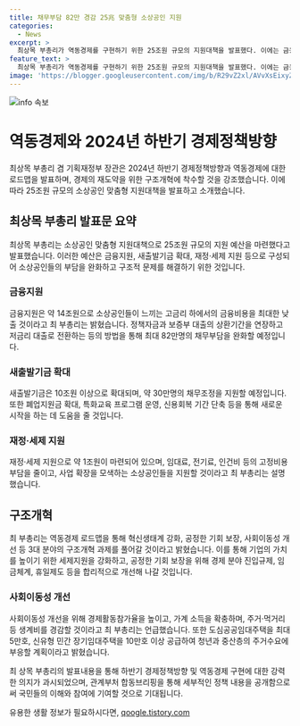 ```yaml
---
title: 채무부담 82만 경감 25兆 맞춤형 소상공인 지원
categories:
  - News
excerpt: >
  최상목 부총리가 역동경제를 구현하기 위한 25조원 규모의 지원대책을 발표했다. 이에는 금융지원, 새출발기금 확대, 재정지원 등 3대 분야의 구조개혁이 포함되어 있으며, 소상공인을 위해 정책자금 상환기간 연장, 저금리 대출 전환 등을 추진하고 있다. 또한, 혁신생태계 강화, 공정한 기회 보장, 사회이동성 개선 등을 위한 구조개혁도 추진 중이며, 소상공인에게는 디지털화, 해외 판로개척 등 경쟁력 강화를 지원할 예정이다. 이로써 서민·중산층 시대를 위한 경제적 도약을 모색하고 있다.
feature_text: >
  최상목 부총리가 역동경제를 구현하기 위한 25조원 규모의 지원대책을 발표했다. 이에는 금융지원, 새출발기금 확대, 재정지원 등 3대 분야의 구조개혁이 포함되어 있으며, 소상공인을 위해 정책자금 상환기간 연장, 저금리 대출 전환 등을 추진하고 있다. 또한, 혁신생태계 강화, 공정한 기회 보장, 사회이동성 개선 등을 위한 구조개혁도 추진 중이며, 소상공인에게는 디지털화, 해외 판로개척 등 경쟁력 강화를 지원할 예정이다. 이로써 서민·중산층 시대를 위한 경제적 도약을 모색하고 있다.
image: 'https://blogger.googleusercontent.com/img/b/R29vZ2xl/AVvXsEixyZcFfHzMRdzZMjFBmAUKJYCLCGyLL1o632UiGVXcaFdKo_bkvkuCioo0uUKlGfBVcT3P84aROyZIXSBEx3Aw5nCQ3pTgDom1WDC4m8eifvWiAmWEEVb4x6G_l8C0QH225ldMjyaFvpxGEBGNO37VmDTDMHGhJPq73UglMfDca1-0aw/s1600/blogspot.png'
---
```


<p><img src="https://blogger.googleusercontent.com/img/b/R29vZ2xl/AVvXsEixyZcFfHzMRdzZMjFBmAUKJYCLCGyLL1o632UiGVXcaFdKo_bkvkuCioo0uUKlGfBVcT3P84aROyZIXSBEx3Aw5nCQ3pTgDom1WDC4m8eifvWiAmWEEVb4x6G_l8C0QH225ldMjyaFvpxGEBGNO37VmDTDMHGhJPq73UglMfDca1-0aw/s1600/blogspot.png" alt="info 속보" /></p>

<h1>역동경제와 2024년 하반기 경제정책방향</h1>

<p data-ke-size="size16">최상목 부총리 겸 기획재정부 장관은 2024년 하반기 경제정책방향과 역동경제에 대한 로드맵을 발표하며, 경제의 재도약을 위한 구조개혁에 착수할 것을 강조했습니다. 이에 따라 25조원 규모의 소상공인 맞춤형 지원대책을 발표하고 소개했습니다.</p>

<h2>최상목 부총리 발표문 요약</h2>

<p data-ke-size="size16">최상목 부총리는 소상공인 맞춤형 지원대책으로 25조원 규모의 지원 예산을 마련했다고 발표했습니다. 이러한 예산은 금융지원, 새출발기금 확대, 재정·세제 지원 등으로 구성되어 소상공인들의 부담을 완화하고 구조적 문제를 해결하기 위한 것입니다.</p>

<h3>금융지원</h3>

<p data-ke-size="size16">금융지원은 약 14조원으로 소상공인들이 느끼는 고금리 하에서의 금융비용을 최대한 낮출 것이라고 최 부총리는 밝혔습니다. 정책자금과 보증부 대출의 상환기간을 연장하고 저금리 대출로 전환하는 등의 방법을 통해 최대 82만명의 채무부담을 완화할 예정입니다.</p>

<h3>새출발기금 확대</h3>

<p data-ke-size="size16">새출발기금은 10조원 이상으로 확대되며, 약 30만명의 채무조정을 지원할 예정입니다. 또한 폐업지원금 확대, 특화교육 프로그램 운영, 신용회복 기간 단축 등을 통해 새로운 시작을 하는 데 도움을 줄 것입니다.</p>

<h3>재정·세제 지원</h3>

<p data-ke-size="size16">재정·세제 지원으로 약 1조원이 마련되어 있으며, 임대료, 전기료, 인건비 등의 고정비용 부담을 줄이고, 사업 확장을 모색하는 소상공인들을 지원할 것이라고 최 부총리는 설명했습니다.</p>

<h2>구조개혁</h2>

<p data-ke-size="size16">최 부총리는 역동경제 로드맵을 통해 혁신생태계 강화, 공정한 기회 보장, 사회이동성 개선 등 3대 분야의 구조개혁 과제를 풀어갈 것이라고 밝혔습니다. 이를 통해 기업의 가치를 높이기 위한 세제지원을 강화하고, 공정한 기회 보장을 위해 경제 분야 진입규제, 임금체계, 휴일제도 등을 합리적으로 개선해 나갈 것입니다.</p>

<h3>사회이동성 개선</h3>

<p data-ke-size="size16">사회이동성 개선을 위해 경제활동참가율을 높이고, 가계 소득을 확충하며, 주거·먹거리 등 생계비를 경감할 것이라고 최 부총리는 언급했습니다. 또한 도심공공임대주택을 최대 5만호, 신유형 민간 장기임대주택을 10만호 이상 공급하여 청년과 중산층의 주거수요에 부응할 계획이라고 밝혔습니다.</p>

<p data-ke-size="size16">최 상목 부총리의 발표내용을 통해 하반기 경제정책방향 및 역동경제 구현에 대한 강력한 의지가 과시되었으며, 관계부처 합동브리핑을 통해 세부적인 정책 내용을 공개함으로써 국민들의 이해와 참여에 기여할 것으로 기대됩니다.</p>
유용한 생활 정보가 필요하시다면, <a href="https://qoogle.tistory.com" rel="dofollow">qoogle.tistory.com</a>


